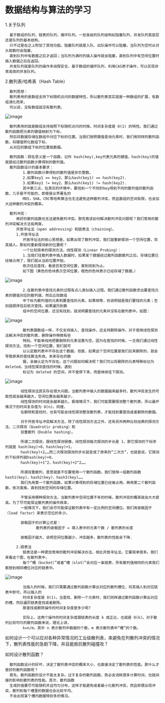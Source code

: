 数据结构与算法的学习
==
1.关于队列

      基于数组的队列，链表的队列，循环队列。一些高级的队列结构如阻塞队列，并发队列其底层还是队列的基本结构，
      只不过是在之上附加了其他功能。阻塞队列就是入队、出队操作可以阻塞。当队列为空时从对头取数时会阻塞，
      直到队列中有数据之后才返回；当队列为满时的插入操作就会阻塞，直到队列中有空闲位置时插入数据之后在返回。
      并发队列就是队列的操作多线程安全，基于数组的循环队列，利用CAS原子操作，可以实现非常高效的并发队列。

2.散列表/哈希表（Hash Table）
      
      散列思想：
      散列表用的是数组支持下标随机访问的数据特性，所以散列表其实就是一种数组的扩展，有数组演化而来，
      可以说，没有数组就没有散列表。
![image](https://github.com/chysh/data_struct/blob/master/images/hash.jpg)
      
      散列表用的就是数组支持按照下标随机访问的时候，时间复杂度是 O(1) 的特性。我们通过散列函数把元素的键值映射为下标，
      然后将数据存储在数组中对应下标的位置。当我们按照键值查询元素时，我们用同样的散列函数，将键值转化数组下标，
      从对应的数组下标的位置取数据。
      
      散列函数：顾名思义是一个函数，记作 hash(key),key代表元素的键值，hash(key)的值就是经过散列函数计算得到的散列值。
      散列函数设计的基本要求：
            1.散列函数计算得到的散列值是非负整数。
            2.如果key1 == key2，那么hash(key1) == hash(key2).
            3.如果key1 != key2，那么hash(key1) != hash(key2).
            其中第三点，在真实的环境中，要找到一个不同的key得到不同的散列值的散列函数，几乎是不可能的，即使是业界著名的
            MD5，SHA，CRC等哈希算法也无法避免这种散列冲突，而且数组的空间有限，也会加大这种散列冲突的概率。
            
      散列冲突：
         再好的散列函数也无法避免散列冲突。那究竟该如何解决散列冲突问题呢？我们常用的散列冲突解决方法有两类，
         开放寻址法（open addressing）和链表法（chaining）。
         1.开放寻址法
            开放寻址法的核心思想是，如果出现了散列冲突，我们就重新探测一个空闲位置，将其插入。那如何重新探测新的位置呢？
            一个比较简单的探测方法，线性探测（Linear Probing）：
            1.当我们往散列表中插入数据时，如果某个数据经过散列函数散列之后，存储位置已经被占用了，我们就从当前位置开始，
            依次往后查找，看是否有空闲位置，直到找到为止。
            如下图（黄色的色块表示空闲位置，橙色的色块表示已经存储了数据。）
![image](https://github.com/chysh/data_struct/blob/master/images/xianxingtance.jpg)

            2.在散列表中查找元素的过程有点儿类似插入过程。我们通过散列函数求出要查找元素的键值对应的散列值，然后比较数组
            中下标为散列值的元素和要查找的元素。如果相等，则说明就是我们要找的元素；否则就顺序往后依次查找。如果遍历到数
            组中的空闲位置，还没有找到，就说明要查找的元素并没有在散列表中。如图：
![image](https://github.com/chysh/data_struct/blob/master/images/xianxingtance1.jpg)

            散列表跟数组一样，不仅支持插入、查找操作，还支持删除操作。对于使用线性探测法解决冲突的散列表，删除操作稍微有些
            特别。不能单纯地把要删除的元素设置为空。因为在查找的时候，一旦我们通过线性探测方法，找到一个空闲位置，我们就可
            以认定散列表中不存在这个数据。但是，如果这个空闲位置是我们后来删除的，就会导致原来的查找算法失效。本来存在的数
            据，会被认定为不存在。这个问题如何解决呢？我们可以将删除的元素特殊标记为 deleted。当线性探测查找的时候，遇到
            标记为 deleted 的空间，并不是停下来，而是继续往下探测。
![image](https://github.com/chysh/data_struct/blob/master/images/xianxingtance2.jpg)
            
           线性探测法其实存在很大问题。当散列表中插入的数据越来越多时，散列冲突发生的可能性就会越来越大，空闲位置会越来越少，
           线性探测的时间就会越来越久。极端情况下，我们可能需要探测整个散列表，所以最坏情况下的时间复杂度为 O(n)。同理，
           在删除和查找时，也有可能会线性探测整张散列表，才能找到要查找或者删除的数据。
           
           对于开放寻址冲突解决方法，除了线性探测方法之外，还有另外两种比较经典的探测方法，二次探测（Quadratic probing）和
           双重散列（Double hashing）。
           
           所谓二次探测，跟线性探测很像，线性探测每次探测的步长是 1，那它探测的下标序列就是 hash(key)+0，hash(key)+1，
           hash(key)+2……而二次探测探测的步长就变成了原来的“二次方”，也就是说，它探测的下标序列就hash(key)+0，
           hash(key)+1^2，hash(key)+2^2……
           
           所谓双重散列，意思就是不仅要使用一个散列函数。我们使用一组散列函数 hash1(key)，hash2(key)，hash3(key)……
           我们先用第一个散列函数，如果计算得到的存储位置已经被占用，再用第二个散列函数，依次类推，直到找到空闲的存储位置。

           不管采用哪种探测方法，当散列表中空闲位置不多的时候，散列冲突的概率就会大大提高。为了尽可能保证散列表的操作效率，
           一般情况下，我们会尽可能保证散列表中有一定比例的空闲槽位。我们用装载因子（load factor）来表示空位的多少。

           装载因子的计算公式是：
                  散列表的装载因子 = 填入表中的元素个数 / 散列表的长度
                  
           装载因子越大，说明空闲位置越少，冲突越多，散列表的性能会下降.

         2.链表法
            链表法是一种更加常用的散列冲突解决办法，相比开放寻址法，它要简单很多。我们来看这个图，在散列表中，
            每个“桶（bucket）”或者“槽（slot）”会对应一条链表，所有散列值相同的元素我们都放到相同槽位对应的链表中。
![image](https://github.com/chysh/data_struct/blob/master/images/lianbiaofa.jpg)
      
            当插入的时候，我们只需要通过散列函数计算出对应的散列槽位，将其插入到对应链表中即可，所以插入的
            时间复杂度是 O(1)。当查找、删除一个元素时，我们同样通过散列函数计算出对应的槽，然后遍历链表查找或者删除。
            那查找或删除操作的时间复杂度是多少呢?
            
            实际上，这两个操作的时间复杂度跟链表的长度 k 成正比，也就是 O(k)。对于散列比较均匀的散列函数来说，理论上讲，
            k=n/m，其中 n 表示散列中数据的个数，m 表示散列表中“槽”的个数。
            
   如何设计一个可以应对各种异常情况的工业级散列表，来避免在列散列冲突的情况下，散列表性能的急剧下降，并且能抵抗散列碰撞攻？
   
   如何设计散列函数？
      
      散列函数设计的好坏，决定了散列表冲突的概率大小，也直接决定了散列表的性能。那什么才是好的散列函数呢？
      首先，散列函数的设计不能太复杂。过于复杂的散列函数，势必会消耗很多计算时间，也就间接的影响到散列表的性能。其次，散列函数
      生成的值要尽可能随机并且均匀分布，这样才能避免或者最小化散列冲突，而且即便出现冲突，散列到每个槽里的数据也会比较平均，
      不会出现某个槽内数据特别多的情况。



            
 
